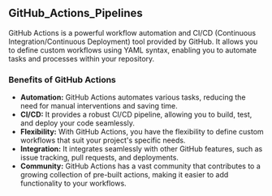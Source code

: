 ## GitHub_Actions_Pipelines

GitHub Actions is a powerful workflow automation and CI/CD (Continuous Integration/Continuous Deployment) tool provided by GitHub. It allows you to define custom workflows using YAML syntax, enabling you to automate tasks and processes within your repository.

### Benefits of GitHub Actions

- **Automation:** GitHub Actions automates various tasks, reducing the need for manual interventions and saving time.
- **CI/CD:** It provides a robust CI/CD pipeline, allowing you to build, test, and deploy your code seamlessly.
- **Flexibility:** With GitHub Actions, you have the flexibility to define custom workflows that suit your project's specific needs.
- **Integration:** It integrates seamlessly with other GitHub features, such as issue tracking, pull requests, and deployments.
- **Community:** GitHub Actions has a vast community that contributes to a growing collection of pre-built actions, making it easier to add functionality to your workflows.
